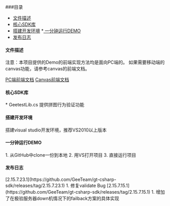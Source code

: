 ###目录
* [文件描述](#1)
 * [核心SDK库](#1.1)
* [搭建开发环境](#2)
*[ 一分钟运行DEMO](#3)
* [发布日志](#4)


<h4 id="1">文件描述</h4>
注意：本项目提供的Demo的前端实现方法均是面向PC端的。 如果需要移动端的canvas功能，请参考canvas的前端文档。  

[PC端前端文档](http://www.geetest.com/docs/sdk/build/html/sections/web_api.html)
[Canvas前端文档](http://www.geetest.com/docs/sdk/build/html/sections/common_canvas_front.html)
<h4 id="1.1">核心SDK库</h4>
* GeetestLib.cs  
	提供拼图行为验证功能  

<h4 id="2">搭建开发环境</h4>
搭建visual studio开发环境，推荐VS2010以上版本  

<h4 id="3">一分钟运行DEMO</h4>
1. 从GitHub中clone一份到本地  
2. 用VS打开项目  
3. 直接运行项目  

<h4 id="4">发布日志</h4>
[2.15.7.23.1](https://github.com/GeeTeam/gt-csharp-sdk/releases/tag/2.15.7.23.1)  
1. 修复validate Bug  
[2.15.7.15.1](https://github.com/GeeTeam/gt-csharp-sdk/releases/tag/2.15.7.15.1)  
1. 增加了在极验服务器down机情况下的failback方案的具体实现  

